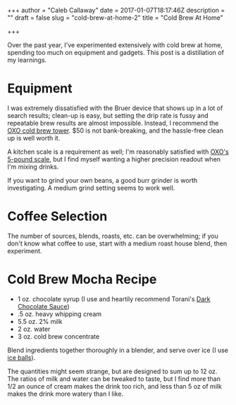 +++
author = "Caleb Callaway"
date = 2017-01-07T18:17:46Z
description = ""
draft = false
slug = "cold-brew-at-home-2"
title = "Cold Brew At Home"

+++


Over the past year, I've experimented extensively with cold brew at home, spending too much on equipment and gadgets. This post is a distillation of my learnings.

# Equipment
I was extremely dissatisfied with the Bruer device that shows up in a lot of search results; clean-up is easy, but setting the drip rate is fussy and repeatable brew results are almost impossible. Instead, I recommend the [OXO cold brew tower](https://www.oxo.com/cold-brew-coffee-maker). $50 is not bank-breaking, and the hassle-free clean up is well worth it.

A kitchen scale is a requirement as well; I'm reasonably satisfied with [OXO's 5-pound scale](https://www.oxo.com/products/preparing/measuring/5lb-food-scale-w-pull-out-display#black), but I find myself wanting a higher precision readout when I'm mixing drinks.

If you want to grind your own beans, a good burr grinder is worth investigating. A medium grind setting seems to work well.

# Coffee Selection
The number of sources, blends, roasts, etc. can be overwhelming; if you don't know what coffee to use, start with a medium roast house blend, then experiment.

# Cold Brew Mocha Recipe

* 1 oz. chocolate syrup (I use and heartily recommend Torani's [Dark Chocolate Sauce](http://shop.torani.com/Dark-Chocolate-Sauce/p/TOR-780001&c=Torani@Sauces))
* .5 oz. heavy whipping cream
* 5.5 oz. 2% milk
* 2 oz. water
* 3 oz. cold brew concentrate

Blend ingredients together thoroughly in a blender, and serve over ice (I use [ice balls](/blog/clear-ice/)).

The quantities might seem strange, but are designed to sum up to 12 oz. The ratios of milk and water can be tweaked to taste, but I find more than 1/2 an ounce of cream makes the drink too rich, and less than 5 oz of milk makes the drink more watery than I like.

